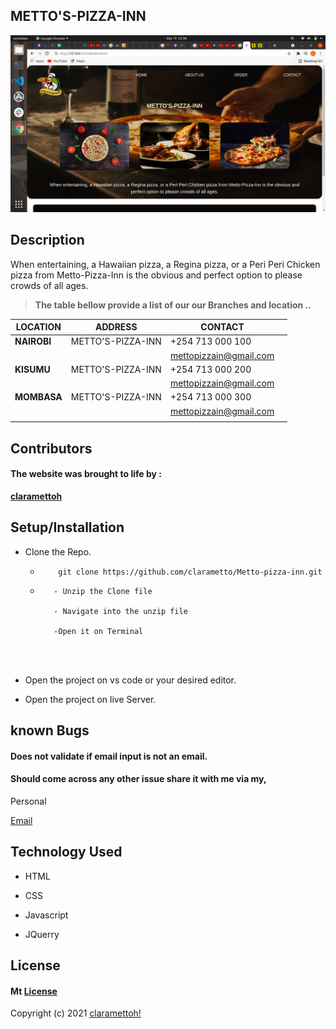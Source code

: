 ## **METTO'S-PIZZA-INN**


![Portfolio](img/back.png)

## **Description**
 When entertaining, a Hawaiian pizza, a Regina pizza, or a Peri Peri Chicken pizza from Metto-Pizza-Inn is the obvious and perfect option to please crowds of all ages.
                    
                  

> **The table bellow provide a list of our our Branches and location ..**

| LOCATION | ADDRESS |  CONTACT|  |
| ---   |  ---     | ---  | --- |
| **NAIROBI**  | METTO'S-PIZZA-INN |+254 713 000 100 | 
|   |   | mettopizzain@gmail.com | 
| **KISUMU**  | METTO'S-PIZZA-INN |+254 713 000 200 | 
|   |   | mettopizzain@gmail.com| 
| **MOMBASA**  | METTO'S-PIZZA-INN | +254 713 000 300 | 
|   |   |mettopizzain@gmail.com | 
|       |        |       |

## **Contributors**

#### The website was brought to life by :

[**claramettoh**](https://moringaschool.com/)


## **Setup/Installation**

* Clone the Repo.
    * ```
          git clone https://github.com/clarametto/Metto-pizza-inn.git

      ```

     * ```
          - Unzip the Clone file

          - Navigate into the unzip file

          -Open it on Terminal

    
           
* Open the project on vs code or your desired editor.

* Open the project on live Server.



##  **known Bugs**
#### Does not validate if email input is not an email.
#### Should come across any other issue share it with me via my,

Personal

[Email](clara.metto@student.moringaschool.com)

## **Technology Used**
 * HTML

* CSS

* Javascript

* JQuerry


## **License**

#### Mt [**License**](https://choosealicense.com/licenses/mit/)

Copyright (c) 2021 [claramettoh!](https://clarametto.github.io/My-PORTFOLIO/)
